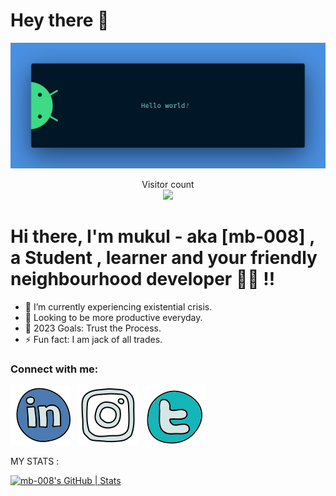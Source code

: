 # Hey there :wave:

<img src="https://github.com/mb-008/mb-008/blob/main/banner.png" alt="Hello world">

<p align="center"> 
  Visitor count<br>
  <img src="https://profile-counter.glitch.me/sagar-viradiya/count.svg" />
</p>

 # Hi there, I'm mukul - aka [mb-008] , a  Student , learner and your friendly neighbourhood developer  :man_student: !!

- 🌱 I’m currently experiencing existential crisis.
- 👯 Looking to be more productive everyday.
- 🥅 2023 Goals: Trust the Process.
- ⚡ Fun fact: I am jack of all trades.
 

### Connect with me:

[![website](./ldn.svg)](https://www.linkedin.com/in/mukul-bhardwaj-45473124a/)
&nbsp;
[![website](./ig.svg)](https://www.instagram.com/mukulsig)
&nbsp;
[![website](./twt.svg)](https://twitter.com/mukuls_twt)

MY STATS :



[![mb-008's GitHub | Stats](https://stats.quine.sh/mb-008/github?theme=dark)](https://quine.sh)

 
 
 

 

 
 
